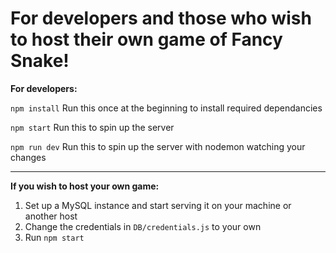 # For developers and those who wish to host their own game of Fancy Snake!

**For developers:**

`npm install`
Run this once at the beginning to install required dependancies

`npm start`
Run this to spin up the server

`npm run dev`
Run this to spin up the server with nodemon watching your changes

---

**If you wish to host your own game:**

1. Set up a MySQL instance and start serving it on your machine or another host
2. Change the credentials in `DB/credentials.js` to your own
3. Run `npm start`
